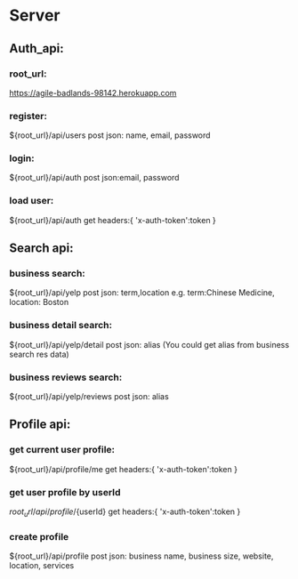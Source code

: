 # Server

## Auth_api:

### root_url: 
  https://agile-badlands-98142.herokuapp.com
  
### register:
  ${root_url}/api/users
  post
  json: name, email, password
  
### login:
  ${root_url}/api/auth
  post
  json:email, password
  
### load user:
  ${root_url}/api/auth
  get
  headers:{
    'x-auth-token':token
  }
  
## Search api:

### business search:
  ${root_url}/api/yelp
  post
  json: term,location
  e.g. term:Chinese Medicine, location: Boston

### business detail search:
  ${root_url}/api/yelp/detail
  post
  json: alias
  (You could get alias from business search res data)

### business reviews search:
  ${root_url}/api/yelp/reviews
  post
  json: alias
  
## Profile api:

### get current user profile:
  ${root_url}/api/profile/me
  get
  headers:{
    'x-auth-token':token
  }
  
### get user profile by userId
  ${root_url}/api/profile/${userId}
  get
  headers:{
    'x-auth-token':token
  }
  
### create profile 
  ${root_url}/api/profile
  post
  json: business name, business size, website, location, services
  

   
